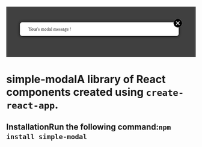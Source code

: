 ![Alt text](src/lib/assets/modal-image.PNG)

# simple-modalA library of React components created using `create-react-app`.

## InstallationRun the following command:`npm install simple-modal`

